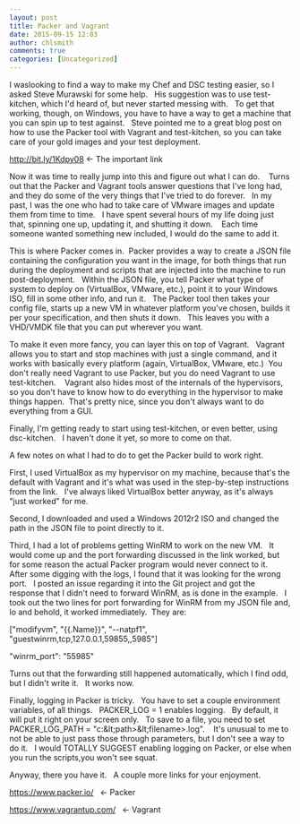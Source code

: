 ```yaml
---
layout: post
title: Packer and Vagrant
date: 2015-09-15 12:03
author: chlsmith
comments: true
categories: [Uncategorized]
---
```

I waslooking to find a way to make my Chef and DSC testing easier, so I asked Steve Murawski for some help.   His suggestion was to use test-kitchen, which I'd heard of, but never started messing with.   To get that working, though, on Windows, you have to have a way to get a machine that you can spin up to test against.   Steve pointed me to a great blog post on how to use the Packer tool with Vagrant and test-kitchen, so you can take care of your gold images and your test deployment.

http://bit.ly/1Kdpy08 &lt;- The important link

Now it was time to really jump into this and figure out what I can do.    Turns out that the Packer and Vagrant tools answer questions that I've long had, and they do some of the very things that I've tried to do forever.   In my past, I was the one who had to take care of VMware images and update them from time to time.   I have spent several hours of my life doing just that, spinning one up, updating it, and shutting it down.    Each time someone wanted something new included, I would do the same to add it.

This is where Packer comes in.  Packer provides a way to create a JSON file containing the configuration you want in the image, for both things that run during the deployment and scripts that are injected into the machine to run post-deployment.   Within the JSON file, you tell Packer what type of system to deploy on (VirtualBox, VMware, etc.), point it to your Windows ISO, fill in some other info, and run it.   The Packer tool then takes your config file, starts up a new VM in whatever platform you've chosen, builds it per your specification, and then shuts it down.   This leaves you with a VHD/VMDK file that you can put wherever you want.

To make it even more fancy, you can layer this on top of Vagrant.   Vagrant allows you to start and stop machines with just a single command, and it works with basically every platform (again, VirtualBox, VMware, etc.)  You don't really need Vagrant to use Packer, but you do need Vagrant to use test-kitchen.    Vagrant also hides most of the internals of the hypervisors, so you don't have to know how to do everything in the hypervisor to make things happen.  That's pretty nice, since you don't always want to do everything from a GUI.

Finally, I'm getting ready to start using test-kitchen, or even better, using dsc-kitchen.   I haven't done it yet, so more to come on that.

A few notes on what I had to do to get the Packer build to work right.

First, I used VirtualBox as my hypervisor on my machine, because that's the default with Vagrant and it's what was used in the step-by-step instructions from the link.   I've always liked VirtualBox better anyway, as it's always "just worked" for me.

Second, I downloaded and used a Windows 2012r2 ISO and changed the path in the JSON file to point directly to it.

Third, I had a lot of problems getting WinRM to work on the new VM.   It would come up and the port forwarding discussed in the link worked, but for some reason the actual Packer program would never connect to it.   After some digging with the logs, I found that it was looking for the wrong port.   I posted an issue regarding it into the Git project and got the response that I didn't need to forward WinRM, as is done in the example.   I took out the two lines for port forwarding for WinRM from my JSON file and, lo and behold, it worked immediately.  They are:

["modifyvm", "{{.Name}}", "--natpf1", "guestwinrm,tcp,127.0.0.1,59855,,5985"]

"winrm_port": "55985"

Turns out that the forwarding still happened automatically, which I find odd, but I didn't write it.   It works now.

Finally, logging in Packer is tricky.   You have to set a couple environment variables, of all things.   PACKER_LOG = 1 enables logging.   By default, it will put it right on your screen only.   To save to a file, you need to set PACKER_LOG_PATH = "c:\&lt;path&gt;\&lt;filename&gt;.log".    It's unusual to me to not be able to just pass those through parameters, but I don't see a way to do it.   I would TOTALLY SUGGEST enabling logging on Packer, or else when you run the scripts,you won't see squat.

Anyway, there you have it.   A couple more links for your enjoyment.

https://www.packer.io/   &lt;- Packer

https://www.vagrantup.com/   &lt;- Vagrant
